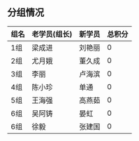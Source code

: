 ##  分组情况
|组名|老学员(组长)|新学员|总积分|
|:----|:----|:----|:----|
|1组|梁成进|刘艳丽|0|
|2组|尤月娥|董久成|0|
|3组|李丽|卢海滨|0|
|4组|陈小珍|单通|0|
|5组|王海强|高燕茹|0|
|6组|吴阿铸|晏虹|0|
|6组|徐毅|张建国|0|